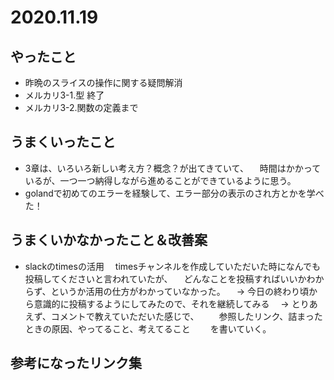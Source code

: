 # 2020.11.19

## やったこと

- 昨晩のスライスの操作に関する疑問解消
- メルカリ3-1.型 終了
- メルカリ3-2.関数の定義まで

## うまくいったこと

- 3章は、いろいろ新しい考え方？概念？が出てきていて、
　時間はかかっているが、一つ一つ納得しながら進めることができているように思う。
- golandで初めてのエラーを経験して、エラー部分の表示のされ方とかを学べた！


## うまくいかなかったこと＆改善案

- slackのtimesの活用
　timesチャンネルを作成していただいた時になんでも投稿してくださいと言われていたが、
　どんなことを投稿すればいいかわからず、というか活用の仕方がわかっていなかった。
　→ 今日の終わり頃から意識的に投稿するようにしてみたので、それを継続してみる
　→ とりあえず、コメントで教えていただいた感じで、
　　参照したリンク、詰まったときの原因、やってること、考えてること
　　を書いていく。


## 参考になったリンク集